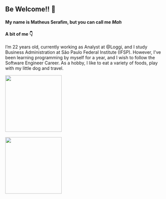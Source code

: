 ## Be Welcome!! 👋

#### My name is Matheus Serafim, but you can call me _Mah_

#### A bit of me 👇
I’m 22 years old, currently working as Analyst at @Loggi, and I study Business Administration at São Paulo Federal Institute (IFSP). However, I've been learning programming by myself for a year, and I wish to follow the Software Engineer Career. As a hobby, I like to eat a variety of foods, play with my little dog and travel.

<div align="left">
   <a href="https://github.com/notoriousz">
  <img height="180em" src="https://github-readme-stats.vercel.app/api/top-langs/?username=notoriousz&layout=compact&langs_count=7&theme=dark"/>
</div>
<br>
<div align="left">
  <a href="https://github.com/notoriousz">
  <img height="180em" src="https://github-readme-stats.vercel.app/api?username=notoriousz&show_icons=true&theme=dark&include_all_commits=true&count_private=true"/>
</div>
